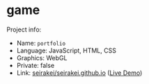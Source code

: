 # game

Project info:
* Name: `portfolio`
* Language: JavaScript, HTML, CSS
* Graphics: WebGL
* Private: false
* Link: [seirakei/seirakei.github.io][1] ([Live Demo][2])

[1]: https://seirakei/seirakei.github.io
[2]: https://seirakei.github.io/